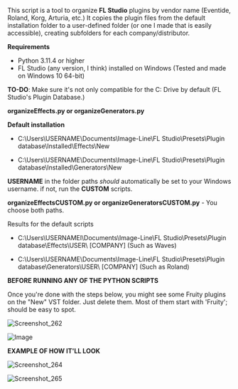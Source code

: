 This script is a tool to organize **FL Studio** plugins by vendor name (Eventide, Roland, Korg, Arturia, etc.) It copies the plugin files from the default installation folder to a user-defined folder (or one I made that is easily accessible), creating subfolders for each company/distributor.


**Requirements**

- Python 3.11.4 or higher
- FL Studio (any version, I think) installed on Windows (Tested and made on Windows 10 64-bit)


**TO-DO**: Make sure it's not only compatible for the C: Drive by default (FL Studio's Plugin Database.)


**organizeEffects.py or organizeGenerators.py**

**Default installation** 
- C:\Users\USERNAME\Documents\Image-Line\FL Studio\Presets\Plugin database\Installed\Effects\New

- C:\Users\USERNAME\Documents\Image-Line\FL Studio\Presets\Plugin database\Installed\Generators\New


**USERNAME** in the folder paths _should_ automatically be set to your Windows username. if not, run the **CUSTOM** scripts.

**organizeEffectsCUSTOM.py or organizeGeneratorsCUSTOM.py** - You choose both paths.

Results for the default scripts

- C:\Users\USERNAMEl\Documents\Image-Line\FL Studio\Presets\Plugin database\Effects\USER\ [COMPANY] (Such as Waves)

- C:\Users\USERNAME\Documents\Image-Line\FL Studio\Presets\Plugin database\Generators\USER\ [COMPANY] (Such as Roland)


**BEFORE RUNNING ANY OF THE PYTHON SCRIPTS**

Once you're done with the steps below, you might see some Fruity plugins on the "New" VST folder. 
Just delete them. Most of them start with 'Fruity'; should be easy to spot.

![Screenshot_262](https://github.com/Magabes/FL-Studio-Automatic-Plugin-Organizer/assets/90144228/51fcb389-2149-4e71-b40b-65bd48920aa6)

![Image](https://user-images.githubusercontent.com/90144228/250405164-f7ed76cf-6bae-4df3-82e9-17b6d5db599b.png)


**EXAMPLE OF HOW IT'LL LOOK**

![Screenshot_264](https://github.com/Magabes/FL-Studio-Automatic-Plugin-Organizer/assets/90144228/697d62fa-220c-4220-9794-d31b4daa4227)

![Screenshot_265](https://github.com/Magabes/FL-Studio-Automatic-Plugin-Organizer/assets/90144228/7681a2db-1541-4d35-914a-23f341b2c5d8)



